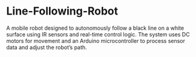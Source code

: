 # Line-Following-Robot
A mobile robot designed to autonomously follow a black line on a white surface using IR sensors and real-time control logic. The system uses DC motors for movement and an Arduino microcontroller to process sensor data and adjust the robot’s path.
